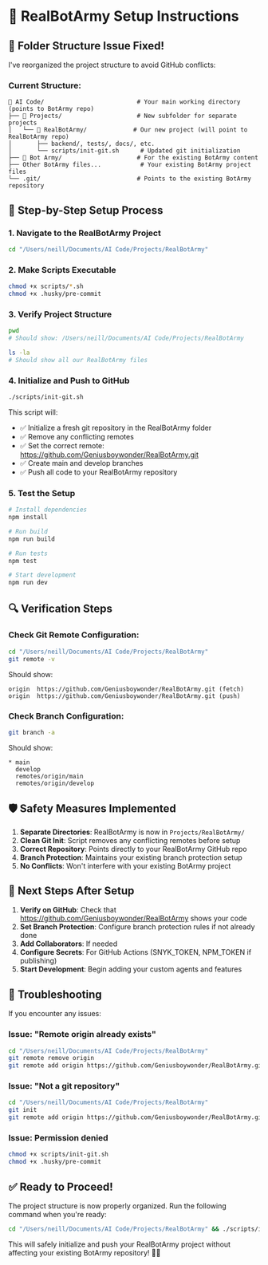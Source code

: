 # 🔧 RealBotArmy Setup Instructions

## 📁 Folder Structure Issue Fixed!

I've reorganized the project structure to avoid GitHub conflicts:

### Current Structure:
```
📁 AI Code/                          # Your main working directory (points to BotArmy repo)
├── 📁 Projects/                     # New subfolder for separate projects
│   └── 📁 RealBotArmy/             # Our new project (will point to RealBotArmy repo)
│       ├── backend/, tests/, docs/, etc.
│       └── scripts/init-git.sh      # Updated git initialization
├── 📁 Bot Army/                     # For the existing BotArmy content  
├── Other BotArmy files...           # Your existing BotArmy project files
└── .git/                           # Points to the existing BotArmy repository
```

## 🚀 Step-by-Step Setup Process

### 1. Navigate to the RealBotArmy Project
```bash
cd "/Users/neill/Documents/AI Code/Projects/RealBotArmy"
```

### 2. Make Scripts Executable
```bash
chmod +x scripts/*.sh
chmod +x .husky/pre-commit
```

### 3. Verify Project Structure
```bash
pwd
# Should show: /Users/neill/Documents/AI Code/Projects/RealBotArmy

ls -la
# Should show all our RealBotArmy files
```

### 4. Initialize and Push to GitHub
```bash
./scripts/init-git.sh
```

This script will:
- ✅ Initialize a fresh git repository in the RealBotArmy folder
- ✅ Remove any conflicting remotes
- ✅ Set the correct remote: https://github.com/Geniusboywonder/RealBotArmy.git
- ✅ Create main and develop branches
- ✅ Push all code to your RealBotArmy repository

### 5. Test the Setup
```bash
# Install dependencies
npm install

# Run build
npm run build

# Run tests
npm test

# Start development
npm run dev
```

## 🔍 Verification Steps

### Check Git Remote Configuration:
```bash
cd "/Users/neill/Documents/AI Code/Projects/RealBotArmy"
git remote -v
```
Should show:
```
origin  https://github.com/Geniusboywonder/RealBotArmy.git (fetch)
origin  https://github.com/Geniusboywonder/RealBotArmy.git (push)
```

### Check Branch Configuration:
```bash
git branch -a
```
Should show:
```
* main
  develop
  remotes/origin/main
  remotes/origin/develop
```

## 🛡️ Safety Measures Implemented

1. **Separate Directories**: RealBotArmy is now in `Projects/RealBotArmy/`
2. **Clean Git Init**: Script removes any conflicting remotes before setup
3. **Correct Repository**: Points directly to your RealBotArmy GitHub repo
4. **Branch Protection**: Maintains your existing branch protection setup
5. **No Conflicts**: Won't interfere with your existing BotArmy project

## 🎯 Next Steps After Setup

1. **Verify on GitHub**: Check that https://github.com/Geniusboywonder/RealBotArmy shows your code
2. **Set Branch Protection**: Configure branch protection rules if not already done
3. **Add Collaborators**: If needed
4. **Configure Secrets**: For GitHub Actions (SNYK_TOKEN, NPM_TOKEN if publishing)
5. **Start Development**: Begin adding your custom agents and features

## 🚨 Troubleshooting

If you encounter any issues:

### Issue: "Remote origin already exists"
```bash
cd "/Users/neill/Documents/AI Code/Projects/RealBotArmy"
git remote remove origin
git remote add origin https://github.com/Geniusboywonder/RealBotArmy.git
```

### Issue: "Not a git repository"
```bash
cd "/Users/neill/Documents/AI Code/Projects/RealBotArmy"
git init
git remote add origin https://github.com/Geniusboywonder/RealBotArmy.git
```

### Issue: Permission denied
```bash
chmod +x scripts/init-git.sh
chmod +x .husky/pre-commit
```

## ✅ Ready to Proceed!

The project structure is now properly organized. Run the following command when you're ready:

```bash
cd "/Users/neill/Documents/AI Code/Projects/RealBotArmy" && ./scripts/init-git.sh
```

This will safely initialize and push your RealBotArmy project without affecting your existing BotArmy repository! 🚀🤖
